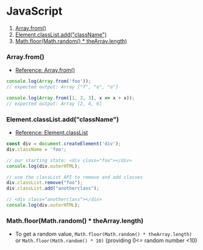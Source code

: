 # JavaScript

1. [Array.from()](#arrayfrom)
2. [Element.classList.add("className")](#elementclasslistaddclassname)
3. [Math.floor(Math.random() * theArray.length)](#mathfloormathrandom--thearraylength)

### Array.from()

- [Reference: Array.from()](https://developer.mozilla.org/en-US/docs/Web/JavaScript/Reference/Global_Objects/Array/from)

```javascript
console.log(Array.from('foo'));
// expected output: Array ["f", "o", "o"]

console.log(Array.from([1, 2, 3], x => x + x));
// expected output: Array [2, 4, 6]
```

### Element.classList.add("className")

- [Reference: Element.classList](https://developer.mozilla.org/en-US/docs/Web/API/Element/classList)

```javascript
const div = document.createElement('div');
div.className = 'foo';

// our starting state: <div class="foo"></div>
console.log(div.outerHTML);

// use the classList API to remove and add classes
div.classList.remove("foo");
div.classList.add("anotherclass");

// <div class="anotherclass"></div>
console.log(div.outerHTML);
```

### Math.floor(Math.random() * theArray.length)

- To get a random value, `Math.floor(Math.random() * theArray.length)` or `Math.floor(Math.random() * 10)` (providing 0<= random number <10)
